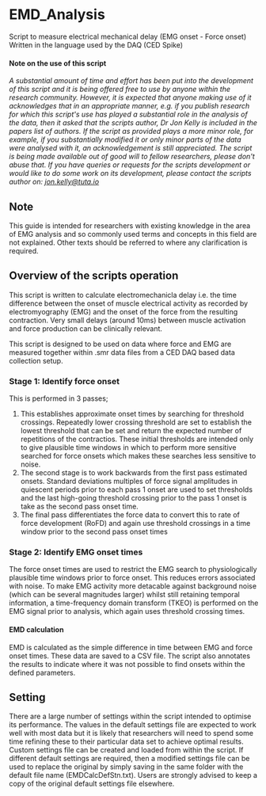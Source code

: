 <h1>EMD_Analysis</h1>
Script to measure electrical mechanical delay (EMG onset - Force onset)
Written in the language used by the DAQ (CED Spike)

<h4>Note on the use of this script</h4>
<i>A substantial amount of time and effort has been put into the development of this script and it is being offered free to use by anyone within the research community. However, it is expected that anyone making use of it acknowledges that in an appropriate manner, e.g. if you publish research for which this script's use has played a substantial role in the analysis of the data, then it asked that the scripts author, Dr Jon Kelly is included in the papers list of authors. If the script as provided plays a more minor role, for example, if you substantially modified it or only minor parts of the data were analysed with it, an acknowledgement is still appreciated.
The script is being made available out of good will to fellow researchers, please don't abuse that.
If you have queries or requests for the scripts development or would like to do some work on its development, please contact the scripts author on: <a href=mailto:jon.kelly@tuta.io>jon.kelly@tuta.io</a></i>

<h2>Note</h2>
This guide is intended for researchers with existing knowledge in the area of EMG analysis and so commonly used terms and concepts in this field are not explained. Other texts should be referred to where any clarification is required.
     
<h2>Overview of the scripts operation</h2>
This script is written to calculate electromechanicla delay i.e. the time difference between the onset of muscle electrical activity as recorded by electromyography (EMG) and the onset of the force from the resulting contraction. Very small delays (around 10ms) between muscle activation and force production can be clinically relevant.

This script is designed to be used on data where force and EMG are measured together within .smr data files from a CED DAQ based data collection setup.

<h3>Stage 1:  Identify force onset</h3>
 This is performed in 3 passes;
<ol>
     <li>This establishes approximate onset times by searching for threshold crossings. Repeatedly lower crossing threshold are set to establish the lowest threshold that can be set and return the expected number of repetitions of the contractios. These initial thresholds are intended only to give plausible time windows in which to perform more sensitive searched for force onsets which makes these searches less sensitive to noise.</li>
     <li>The second stage is to work backwards from the first pass estimated onsets. Standard deviations multiples of force signal amplitudes in quiescent periods prior to each pass 1 onset are used to set thresholds and the last high-going threshold crossing prior to the pass 1 onset is take as the second pass onset time.</li>
     <li>The final pass differentiates the force data to convert this to rate of force development (RoFD) and again use threshold crossings in a time window prior to the second pass onset times</li>
</ol>
<h3>Stage 2: Identify EMG onset times</h3>
The force onset times are used to restrict the EMG search to physiologically plausible time windows prior to force onset. This reduces errors associated with noise. To make EMG activity more detacable against background noise (which can be several magnitudes larger) whilst still retaining temporal information, a time-frequency domain transform (TKEO) is performed on the EMG signal prior to analysis, which again uses threshold crossing times.
<h4>EMD calculation</h4>
EMD is calculated as the simple difference in time between EMG and force onset times. These data are saved to a CSV file. The script also annotates the results to indicate where it was not possible to find onsets within the defined parameters.

<h2>Setting</h2>
There are a large number of settings within the script intended to optimise its performance. The values in the default settings file are expected to work well with most data but it is likely that researchers will need to spend some time refining these to their particular data set to achieve optimal results.
Custom settings file can be created and loaded from within the script. If different default settings are required, then a modified settings file can be used to replace the original by simply saving in the same folder with the default file name (EMDCalcDefStn.txt). Users are strongly advised to keep a copy of the original default settings file elsewhere.
<!-- Add information from settings 2 file -->
